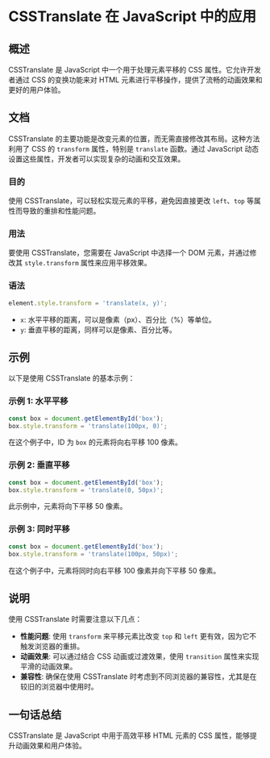 <!--
Meta Description: # CSSTranslate 在 JavaScript 中的应用 ## 概述 CSSTranslate 是 JavaScript 中一个用于处理元素平移的 CSS 属性。它允许开发者通过 CSS 的变换功能来对 HTML 元素进行平移操作，提供了流畅的动画效果和更好的用户体验。 ## 文档 CSST...
Meta Keywords: box, csstranslate, javascript, transform, css
-->

# CSSTranslate 在 JavaScript 中的应用

## 概述
CSSTranslate 是 JavaScript 中一个用于处理元素平移的 CSS 属性。它允许开发者通过 CSS 的变换功能来对 HTML 元素进行平移操作，提供了流畅的动画效果和更好的用户体验。

## 文档
CSSTranslate 的主要功能是改变元素的位置，而无需直接修改其布局。这种方法利用了 CSS 的 `transform` 属性，特别是 `translate` 函数。通过 JavaScript 动态设置这些属性，开发者可以实现复杂的动画和交互效果。

### 目的
使用 CSSTranslate，可以轻松实现元素的平移，避免因直接更改 `left`、`top` 等属性而导致的重排和性能问题。

### 用法
要使用 CSSTranslate，您需要在 JavaScript 中选择一个 DOM 元素，并通过修改其 `style.transform` 属性来应用平移效果。

### 语法
```javascript
element.style.transform = 'translate(x, y)';
```
- `x`: 水平平移的距离，可以是像素（px）、百分比（%）等单位。
- `y`: 垂直平移的距离，同样可以是像素、百分比等。

## 示例
以下是使用 CSSTranslate 的基本示例：

### 示例 1: 水平平移
```javascript
const box = document.getElementById('box');
box.style.transform = 'translate(100px, 0)';
```
在这个例子中，ID 为 `box` 的元素将向右平移 100 像素。

### 示例 2: 垂直平移
```javascript
const box = document.getElementById('box');
box.style.transform = 'translate(0, 50px)';
```
此示例中，元素将向下平移 50 像素。

### 示例 3: 同时平移
```javascript
const box = document.getElementById('box');
box.style.transform = 'translate(100px, 50px)';
```
在这个例子中，元素将同时向右平移 100 像素并向下平移 50 像素。

## 说明
使用 CSSTranslate 时需要注意以下几点：
- **性能问题**: 使用 `transform` 来平移元素比改变 `top` 和 `left` 更有效，因为它不触发浏览器的重排。
- **动画效果**: 可以通过结合 CSS 动画或过渡效果，使用 `transition` 属性来实现平滑的动画效果。
- **兼容性**: 确保在使用 CSSTranslate 时考虑到不同浏览器的兼容性，尤其是在较旧的浏览器中使用时。

## 一句话总结
CSSTranslate 是 JavaScript 中用于高效平移 HTML 元素的 CSS 属性，能够提升动画效果和用户体验。